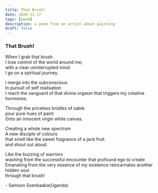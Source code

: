 ```yaml
---
title: That Brush!
date: 2020-11-17
tags: [poem]
description: a poem from an artist about painting
draft: false
---
```

### That Brush!

<p>
When I grab that brush <br>
I lose control of the world around me; <br>
with a clear uninterrupted mind <br>
I go on a spiritual journey. <br>
</p>
<p>
I merge into the subconscious <br>
In pursuit of self realisation <br>
I reach the vanguard of that divine orgasm that triggers my creative hormones. <br>
</p>
<p>
Through the priceless bristles of sable <br>
pour pure hues of paint <br>
Onto an innocent virgin white canvas. <br>
</p>
<p>
Creating a whole new spectrum <br>
A new disciple of colours <br>
that smell like the sweet fragrance of a jack fruit <br>
and shout out aloud. <br>
</p>
<p>
Like the buzzing of warriors <br>
washing from the successful encounter that profound ego to create <br>
Emanating from the very essence of my existence reincarnates another hidden soul <br>
through that brush! <br>
</p>
- Samson Ssenkaaba(Uganda)